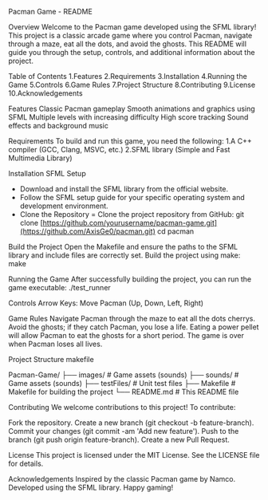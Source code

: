 Pacman Game - README

Overview
Welcome to the Pacman game developed using the SFML library! This project is a classic arcade game where you control Pacman, navigate through a maze, eat all the dots, and avoid the ghosts. This README will guide you through the setup, controls, and additional information about the project.

Table of Contents
1.Features
2.Requirements
3.Installation
4.Running the Game
5.Controls
6.Game Rules
7.Project Structure
8.Contributing
9.License
10.Acknowledgements


Features
Classic Pacman gameplay
Smooth animations and graphics using SFML
Multiple levels with increasing difficulty
High score tracking
Sound effects and background music



Requirements
To build and run this game, you need the following:
1.A C++ compiler (GCC, Clang, MSVC, etc.)
2.SFML library (Simple and Fast Multimedia Library)



Installation
SFML Setup
- Download and install the SFML library from the official website.
- Follow the SFML setup guide for your specific operating system and development environment.
- Clone the Repository
= Clone the project repository from GitHub:
git clone [https://github.com/yourusername/pacman-game.git](https://github.com/AxisGe0/pacman.git)
cd pacman

Build the Project
Open the Makefile and ensure the paths to the SFML library and include files are correctly set.
Build the project using make:
make


Running the Game
After successfully building the project, you can run the game executable:
./test_runner


Controls
Arrow Keys: Move Pacman (Up, Down, Left, Right)


Game Rules
Navigate Pacman through the maze to eat all the dots cherrys.
Avoid the ghosts; if they catch Pacman, you lose a life.
Eating a power pellet will allow Pacman to eat the ghosts for a short period.
The game is over when Pacman loses all lives.


Project Structure
makefile

Pacman-Game/
├── images/             # Game assets (sounds)
├── sounds/             # Game assets (sounds)
├── testFiles/          # Unit test  files
├── Makefile            # Makefile for building the project
└── README.md           # This README file


Contributing
We welcome contributions to this project! To contribute:

Fork the repository.
Create a new branch (git checkout -b feature-branch).
Commit your changes (git commit -am 'Add new feature').
Push to the branch (git push origin feature-branch).
Create a new Pull Request.


License
This project is licensed under the MIT License. See the LICENSE file for details.

Acknowledgements
Inspired by the classic Pacman game by Namco.
Developed using the SFML library.
Happy gaming!

